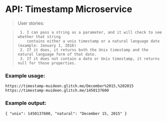 # API: Timestamp Microservice

> User stories:

>      1. I can pass a string as a parameter, and it will check to see whether that string 
>         contains either a unix timestamp or a natural language date (example: January 1, 2016)
>      2. If it does, it returns both the Unix timestamp and the natural language form of that date.
>      3. If it does not contain a date or Unix timestamp, it returns null for those properties.

### Example usage:
 `
  https://timestamp-muideen.glitch.me/December%2015,%202015
  https://timestamp-muideen.glitch.me/1450137600
`
### Example output:</h3>
`
  {
  "unix": 1450137600,
  "natural": "December 15, 2015"
  }
`  

